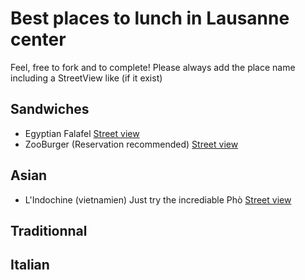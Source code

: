 Best places to lunch in Lausanne center
=======================================
Feel, free to fork and to complete!
Please always add the place name including a StreetView like (if it exist)


Sandwiches
----------
 * Egyptian Falafel [Street view](http://maps.google.ch/maps?q=lausanne&hl=fr&ll=46.520961,6.634364&spn=0.002359,0.005187&sll=46.362093,9.036255&sspn=4.84448,10.623779&vpsrc=6&hnear=Lausanne,+Vaud&t=m&z=18&layer=c&cbll=46.520956,6.634594&panoid=vj4yZM66wvCP8AA-Og7c9g&cbp=12,54.19,,1,-0.06)
 * ZooBurger (Reservation recommended) [Street view](http://maps.google.ch/maps?q=Rue+Marterey+29,+lausanne&hl=fr&ll=46.52095,6.640345&spn=0.00488,0.010804&sll=46.521394,6.639705&layer=c&cbp=13,56.48,,2,3.51&cbll=46.52116,6.639486&gl=ch&hnear=Rue+Marterey+29,+1005+Lausanne,+Vaud&t=m&z=17&vpsrc=0&panoid=Auzj72HxmLC9pJ0ng-EmUw)


Asian
-----
 * L'Indochine (vietnamien) Just try the incrediable Phò [Street view](http://maps.google.ch/maps?hl=fr&ll=46.528996,6.614757&spn=0.004717,0.010375&sll=46.811325,6.724066&sspn=1.201154,2.655945&vpsrc=6&t=m&z=17&layer=c&cbll=46.528861,6.614618&panoid=6dF35yXEL8qJm5UNJVSHPQ&cbp=12,69.1,,1,-0.15) 

Traditionnal
------------

Italian
-------

